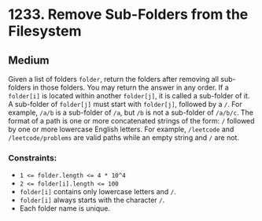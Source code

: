 # 1233. Remove Sub-Folders from the Filesystem

## Medium

Given a list of folders `folder`, return the folders after removing all sub-folders in those folders. You may return the
answer in any order. If a `folder[i]` is located within another `folder[j]`, it is called a sub-folder of it. A
sub-folder of `folder[j]` must start with `folder[j]`, followed by a `/`. For example, `/a/b` is a sub-folder of `/a`,
but `/b` is not a sub-folder of `/a/b/c`. The format of a path is one or more concatenated strings of the form: `/`
followed by one or more lowercase English letters. For example, `/leetcode` and `/leetcode/problems` are valid paths
while an empty string and `/` are not.

### Constraints:

- `1 <= folder.length <= 4 * 10^4`
- `2 <= folder[i].length <= 100`
- `folder[i]` contains only lowercase letters and `/`.
- `folder[i]` always starts with the character `/`.
- Each folder name is unique.

